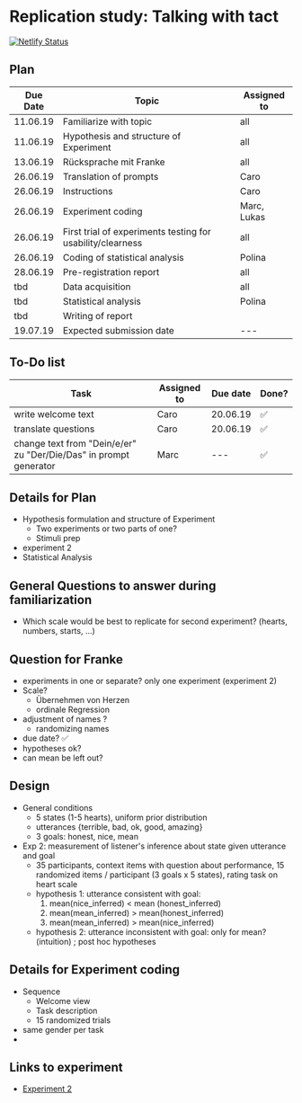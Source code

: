 # Replication study: Talking with tact
[![Netlify Status](https://api.netlify.com/api/v1/badges/17f3cca5-242b-4774-9e0f-f38add0725d8/deploy-status)](https://app.netlify.com/sites/pragmatics-exp/deploys)
## Plan
Due Date | Topic | Assigned to
-----|------|----
11.06.19 | Familiarize with topic | all
11.06.19 | Hypothesis and structure of Experiment | all
13.06.19 | Rücksprache mit Franke | all
26.06.19 | Translation of prompts | Caro
26.06.19 | Instructions | Caro
26.06.19 | Experiment coding | Marc, Lukas
26.06.19 | First trial of experiments testing for usability/clearness | all
26.06.19 | Coding of statistical analysis | Polina
28.06.19 | Pre-registration report | all
tbd | Data acquisition | all
tbd | Statistical analysis | Polina
tbd | Writing of report |
19.07.19 | Expected submission date | ---

## To-Do list
Task | Assigned to | Due date | Done?
----|------|-------|--------
write welcome text|Caro|20.06.19|:white_check_mark:
translate questions|Caro|20.06.19|:white_check_mark:
change text from "Dein/e/er" zu "Der/Die/Das" in prompt generator|Marc|---|✅

## Details for Plan
- Hypothesis formulation and structure of Experiment
  - Two experiments or two parts of one?
  - Stimuli prep
- experiment 2
- Statistical Analysis

## General Questions to answer during familiarization
- Which scale would be best to replicate for second experiment? (hearts, numbers, starts, ...)

## Question for Franke
- experiments in one or separate? only one experiment (experiment 2)
- Scale?
  - Übernehmen von Herzen
  - ordinale Regression
- adjustment of names ?
  - randomizing names
- due date? :white_check_mark:
- hypotheses ok?
- can mean be left out?

## Design
- General conditions
  - 5 states (1-5 hearts), uniform prior distribution
  - utterances {terrible, bad, ok, good, amazing}
  - 3 goals: honest, nice, mean
- Exp 2: measurement of listener's inference about state given utterance and goal
  - 35 participants, context items with question about performance, 15 randomized items / participant (3 goals x 5 states), rating task on heart scale
  - hypothesis 1: utterance consistent with goal:
    1. mean(nice_inferred) < mean (honest_inferred)
    2. mean(mean_inferred) > mean(honest_inferred)
    3. mean(mean_inferred) > mean(nice_inferred)
  - hypothesis 2: utterance inconsistent with goal: only for mean? (intuition) ; post hoc hypotheses

## Details for Experiment coding
- Sequence
  - Welcome view
  - Task description
  - 15 randomized trials
- same gender per task
-

## Links to experiment
- [Experiment 2](http://langcog.stanford.edu/expts/EJY/polgrice/L2_S/polgrice_L2_S.html)
